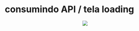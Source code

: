 # consumindo API / tela loading
<div align="center"><img src="Android Emulator - Pixel_2_API_30_5554 2023-02-01 22-00-26 (online-video-cutter.com).gif"> </div>

